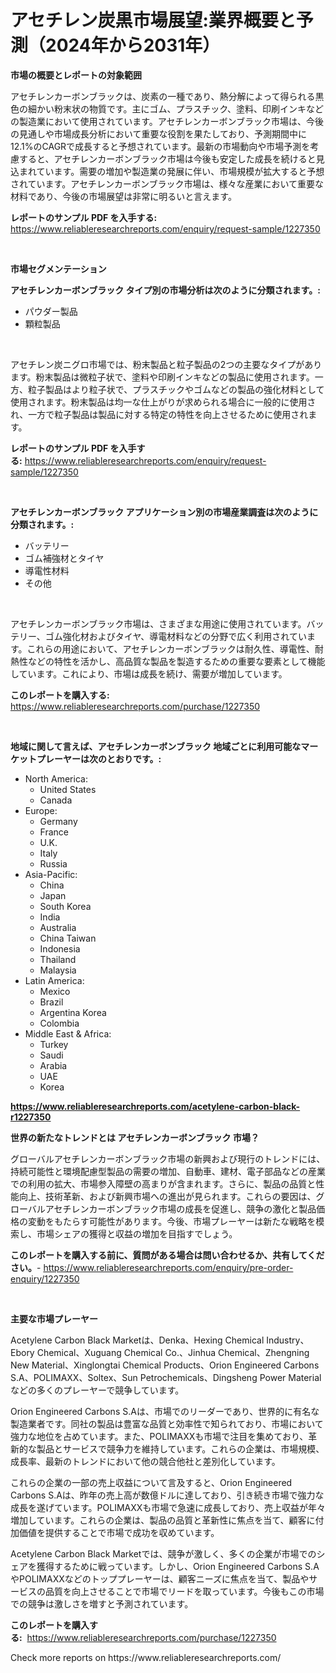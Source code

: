 <p><h1>アセチレン炭黒市場展望:業界概要と予測（2024年から2031年）</h1></p><p><strong>市場の概要とレポートの対象範囲</strong></p>
<p><p>アセチレンカーボンブラックは、炭素の一種であり、熱分解によって得られる黒色の細かい粉末状の物質です。主にゴム、プラスチック、塗料、印刷インキなどの製造業において使用されています。アセチレンカーボンブラック市場は、今後の見通しや市場成長分析において重要な役割を果たしており、予測期間中に12.1%のCAGRで成長すると予想されています。最新の市場動向や市場予測を考慮すると、アセチレンカーボンブラック市場は今後も安定した成長を続けると見込まれています。需要の増加や製造業の発展に伴い、市場規模が拡大すると予想されています。アセチレンカーボンブラック市場は、様々な産業において重要な材料であり、今後の市場展望は非常に明るいと言えます。</p></p>
<p><strong>レポートのサンプル PDF を入手する:</strong> <a href="https://www.reliableresearchreports.com/enquiry/request-sample/1227350">https://www.reliableresearchreports.com/enquiry/request-sample/1227350</a></p>
<p>&nbsp;</p>
<p><strong>市場セグメンテーション</strong></p>
<p><strong>アセチレンカーボンブラック タイプ別の市場分析は次のように分類されます。:</strong></p>
<p><ul><li>パウダー製品</li><li>顆粒製品</li></ul></p>
<p>&nbsp;</p>
<p><p>アセチレン炭ニグロ市場では、粉末製品と粒子製品の2つの主要なタイプがあります。粉末製品は微粒子状で、塗料や印刷インキなどの製品に使用されます。一方、粒子製品はより粒子状で、プラスチックやゴムなどの製品の強化材料として使用されます。粉末製品は均一な仕上がりが求められる場合に一般的に使用され、一方で粒子製品は製品に対する特定の特性を向上させるために使用されます。</p></p>
<p><strong>レポートのサンプル PDF を入手する:</strong>&nbsp;<a href="https://www.reliableresearchreports.com/enquiry/request-sample/1227350">https://www.reliableresearchreports.com/enquiry/request-sample/1227350</a></p>
<p>&nbsp;</p>
<p><strong> アセチレンカーボンブラック アプリケーション別の市場産業調査は次のように分類されます。:</strong></p>
<p><ul><li>バッテリー</li><li>ゴム補強材とタイヤ</li><li>導電性材料</li><li>その他</li></ul></p>
<p>&nbsp;</p>
<p><p>アセチレンカーボンブラック市場は、さまざまな用途に使用されています。バッテリー、ゴム強化材およびタイヤ、導電材料などの分野で広く利用されています。これらの用途において、アセチレンカーボンブラックは耐久性、導電性、耐熱性などの特性を活かし、高品質な製品を製造するための重要な要素として機能しています。これにより、市場は成長を続け、需要が増加しています。</p></p>
<p><strong>このレポートを購入する:</strong>&nbsp; <a href="https://www.reliableresearchreports.com/purchase/1227350">https://www.reliableresearchreports.com/purchase/1227350</a></p>
<p>&nbsp;</p>
<p><strong>地域に関して言えば、アセチレンカーボンブラック 地域ごとに利用可能なマーケットプレーヤーは次のとおりです。:</strong></p>
<p><ul>
    <li>
        North America:
        <ul>
            <li>United States</li>
            <li>Canada</li>
        </ul>
    </li>
    <li>
        Europe:
        <ul>
            <li>Germany</li>
            <li>France</li>
            <li>U.K.</li>
            <li>Italy</li>
            <li>Russia</li>
        </ul>
    </li>
    <li>
        Asia-Pacific:
        <ul>
            <li>China</li>
            <li>Japan</li>
            <li>South Korea</li>
            <li>India</li>
            <li>Australia</li>
            <li>China Taiwan</li>
            <li>Indonesia</li>
            <li>Thailand</li>
            <li>Malaysia</li>
        </ul>
    </li>
    <li>
        Latin America:
        <ul>
            <li>Mexico</li>
            <li>Brazil</li>
            <li>Argentina Korea</li>
            <li>Colombia</li>
        </ul>
    </li>
    <li>
        Middle East & Africa:
        <ul>
            <li>Turkey</li>
            <li>Saudi</li>
            <li>Arabia</li>
            <li>UAE</li>
            <li>Korea</li>
        </ul>
    </li>
    </ul></p>
<p><strong><a href="https://www.reliableresearchreports.com/acetylene-carbon-black-r1227350">https://www.reliableresearchreports.com/acetylene-carbon-black-r1227350</a></strong>&nbsp;</p>
<p><strong>世界の新たなトレンドとは アセチレンカーボンブラック 市場？</strong></p>
<p><p>グローバルアセチレンカーボンブラック市場の新興および現行のトレンドには、持続可能性と環境配慮型製品の需要の増加、自動車、建材、電子部品などの産業での利用の拡大、市場参入障壁の高まりが含まれます。さらに、製品の品質と性能向上、技術革新、および新興市場への進出が見られます。これらの要因は、グローバルアセチレンカーボンブラック市場の成長を促進し、競争の激化と製品価格の変動をもたらす可能性があります。今後、市場プレーヤーは新たな戦略を模索し、市場シェアの獲得と収益の増加を目指すでしょう。</p></p>
<p><strong>このレポートを購入する前に、質問がある場合は問い合わせるか、共有してください。</strong>- <a href="https://www.reliableresearchreports.com/enquiry/pre-order-enquiry/1227350">https://www.reliableresearchreports.com/enquiry/pre-order-enquiry/1227350</a></p>
<p>&nbsp;</p>
<p><strong>主要な市場プレーヤー</strong></p>
<p><p>Acetylene Carbon Black Marketは、Denka、Hexing Chemical Industry、Ebory Chemical、Xuguang Chemical Co.、Jinhua Chemical、Zhengning New Material、Xinglongtai Chemical Products、Orion Engineered Carbons S.A、POLIMAXX、Soltex、Sun Petrochemicals、Dingsheng Power Materialなどの多くのプレーヤーで競争しています。</p><p>Orion Engineered Carbons S.Aは、市場でのリーダーであり、世界的に有名な製造業者です。同社の製品は豊富な品質と効率性で知られており、市場において強力な地位を占めています。また、POLIMAXXも市場で注目を集めており、革新的な製品とサービスで競争力を維持しています。これらの企業は、市場規模、成長率、最新のトレンドにおいて他の競合他社と差別化しています。</p><p>これらの企業の一部の売上収益について言及すると、Orion Engineered Carbons S.Aは、昨年の売上高が数億ドルに達しており、引き続き市場で強力な成長を遂げています。POLIMAXXも市場で急速に成長しており、売上収益が年々増加しています。これらの企業は、製品の品質と革新性に焦点を当て、顧客に付加価値を提供することで市場で成功を収めています。</p><p>Acetylene Carbon Black Marketでは、競争が激しく、多くの企業が市場でのシェアを獲得するために戦っています。しかし、Orion Engineered Carbons S.AやPOLIMAXXなどのトッププレーヤーは、顧客ニーズに焦点を当て、製品やサービスの品質を向上させることで市場でリードを取っています。今後もこの市場での競争は激しさを増すと予測されています。</p></p>
<p><strong>このレポートを購入する:</strong>&nbsp;&nbsp;<a href="https://www.reliableresearchreports.com/purchase/1227350">https://www.reliableresearchreports.com/purchase/1227350</a></p>
<p>Check more reports on https://www.reliableresearchreports.com/</p>